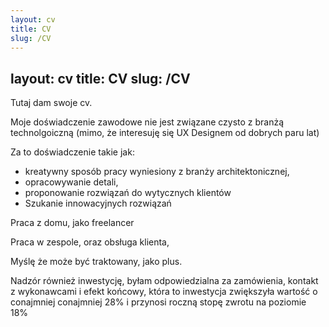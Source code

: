```yaml
---
layout: cv
title: CV
slug: /CV
---
```

layout: cv
title: CV
slug: /CV
---

Tutaj dam swoje cv. 



Moje doświadczenie zawodowe nie jest związane czysto z branżą technolgoiczną (mimo, że interesuję się UX Designem od dobrych paru lat) 

Za to doświadczenie takie jak: 
-  kreatywny sposób pracy wyniesiony z branży architektonicznej,
-  opracowywanie detali, 
- proponowanie rozwiązań do wytycznych klientów
- Szukanie innowacyjnych rozwiązań

Praca z domu, jako freelancer

Praca w zespole, oraz obsługa klienta,

Myślę że może być traktowany, jako plus. 

Nadzór również inwestycję, byłam odpowiedzialna za zamówienia, kontakt z wykonawcami i efekt końcowy, która to inwestycja zwiększyła wartość o conajmniej conajmniej 28%  i przynosi roczną stopę zwrotu na poziomie 18%
<br />
